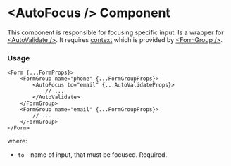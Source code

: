 # <AutoFocus \/> Component
This component is responsible for focusing specific input. Is a wrapper for [<AutoValidate \/>](./AutoValidate.md).
It requires [context](../src/FormGroup/FormGroupContext.ts) which is provided by [<FormGroup \/>](./FormGroup.md).

### Usage

```tsx
<Form {...FormProps}>
    <FormGroup name="phone" {...FormGroupProps}>
        <AutoFocus to="email" {...AutoValidateProps}>
            // ...
        </AutoValidate>
    </FormGroup>
    <FormGroup name="email" {...FormGroupProps}>
        // ...
    </FormGroup>
</Form>
```

where:
- `to` - name of input, that must be focused. Required.
